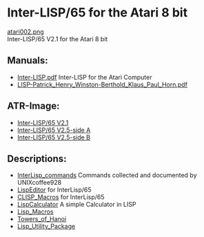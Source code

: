 # Inter-LISP/65 for the Atari 8 bit  
  
[atari002.png](attachments/atari002.png)  
Inter-LISP/65 V2.1 for the Atari 8 bit  
  
## Manuals:  
- [Inter-LISP.pdf](attachments/Inter-LISP.pdf) Inter-LISP for the Atari Computer  
- [LISP-Patrick_Henry_Winston-Berthold_Klaus_Paul_Horn.pdf](attachments/LISP-Patrick_Henry_Winston-Berthold_Klaus_Paul_Horn.pdf)  
  
## ATR-Image:  
- [Inter-LISP/65 V2.1](attachments/lisp.atr)  
- [Inter-LISP/65 V2.5-side A](attachments/lispside1.atr)  
- [Inter-LISP/65 V2.5-side B](attachments/lispside2.atr)  
  
## Descriptions:  
- [InterLisp_commands](../InterLisp_commands/index.md) Commands collected and documented by UNIXcoffee928  
- [LispEditor](../LispEditor/index.md) for InterLisp/65  
- [CLISP_Macros](../CLISP_Macros/index.md) for InterLisp/65  
- [LispCalculator](../LispCalculator/index.md) A simple Calculator in LISP  
- [Lisp_Macros](../Lisp_Macros/index.md)  
- [Towers_of_Hanoi](../Towers_of_Hanoi/index.md)  
- [Lisp_Utility_Package](../Lisp_Utility_Package/index.md)  
  
  
